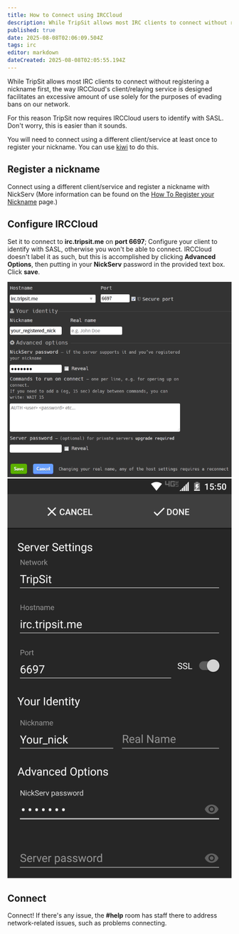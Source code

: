 ```yaml
---
title: How to Connect using IRCCloud
description: While TripSit allows most IRC clients to connect without registering a nickname first, the way IRCCloud's client/relaying service is designed facilitates an...
published: true
date: 2025-08-08T02:06:09.504Z
tags: irc
editor: markdown
dateCreated: 2025-08-08T02:05:55.194Z
---
```


While TripSit allows most IRC clients to connect without registering a nickname first, the way IRCCloud's client/relaying service is designed facilitates an excessive amount of use solely for the purposes of evading bans on our network.

For this reason TripSit now requires IRCCloud users to identify with SASL. Don't worry, this is easier than it sounds.

You will need to connect using a different client/service at least once to register your nickname. You can use [kiwi](https://chat.tripsit.me/) to do this.

## Register a nickname
Connect using a different client/service and register a nickname with NickServ (More information can be found on the [How To Register your Nickname](/en/archive/how-to-register-your-nickname) page.)

## Configure IRCCloud
Set it to connect to **irc.tripsit.me** on **port 6697**; Configure your client to identify with SASL, otherwise you won't be able to connect. IRCCloud doesn't label it as such, but this is accomplished by clicking **Advanced Options**, then putting in your **NickServ** password in the provided text box. Click **save**.

<img src="/assets/irccloud_sasl_desktop.png" alt="Screenshot of IRCCloud setup for SASL on desktop" />

<img src="/assets/irccloud_sasl_mobile.png" alt="Screenshot of IRCCloud setup for SASL on mobile(android)" />

## Connect
Connect! If there's any issue, the **#help** room has staff there to address network-related issues, such as problems connecting.